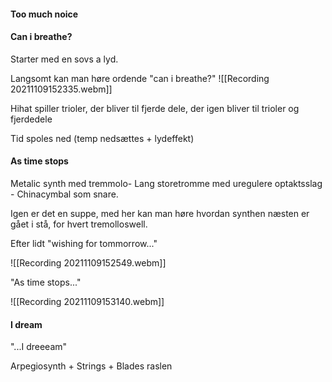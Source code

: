 


#### Too much noice

#### Can i breathe?
Starter med en sovs a lyd.

Langsomt kan man høre ordende "can i breathe?"
![[Recording 20211109152335.webm]]


Hihat spiller trioler, der bliver til fjerde dele, der igen bliver til trioler og fjerdedele

Tid spoles ned (temp nedsættes + lydeffekt)

#### As time stops
Metalic synth med tremmolo- Lang storetromme med uregulere optaktsslag - Chinacymbal som snare.

Igen er det en suppe, med her kan man høre hvordan synthen næsten er gået i stå, for hvert tremolloswell. 

Efter lidt "wishing for tommorrow..."

![[Recording 20211109152549.webm]]

"As time stops..."

![[Recording 20211109153140.webm]]

#### I dream
"...I dreeeam"

Arpegiosynth + Strings + Blades raslen 


